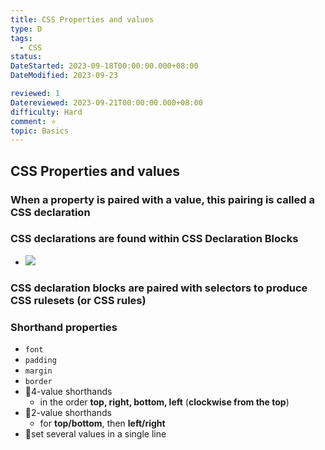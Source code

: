 ```yaml
---
title: CSS Properties and values
type: D
tags:
  - CSS
status:
DateStarted: 2023-09-18T00:00:00.000+08:00
DateModified: 2023-09-23

reviewed: 1
Datereviewed: 2023-09-21T00:00:00.000+08:00
difficulty: Hard
comment: ⭐
topic: Basics
---
```


## CSS Properties and values

### When a property is paired with a value, this pairing is called a **CSS declaration**

### CSS declarations are found within **CSS Declaration Blocks**

- ![](https://developer.mozilla.org/en-US/docs/Learn/CSS/First_steps/How_CSS_is_structured/declaration-block.png)

### CSS declaration blocks are paired with selectors to produce **CSS rulesets (or CSS rules)**

### Shorthand properties

- `font`
- `padding`
- `margin`
- `border`
- 📌4-value shorthands
  - in the order **top, right, bottom, left** (**clockwise from the top**)
- 📌2-value shorthands
  - for **top/bottom**, then **left/right**
- 📌set several values in a single line
